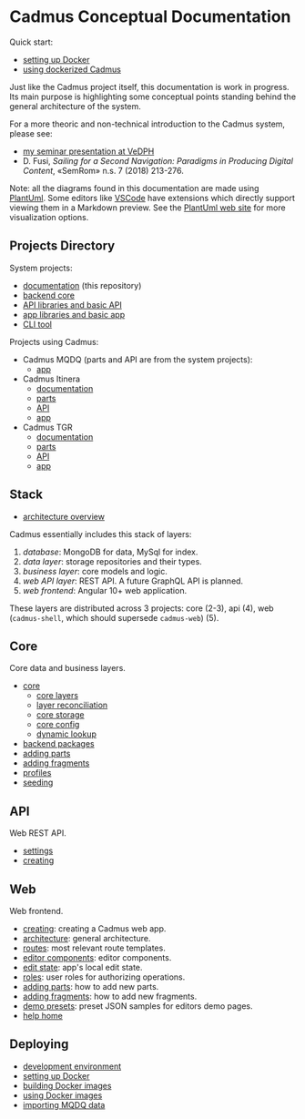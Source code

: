 # Cadmus Conceptual Documentation

Quick start:

- [setting up Docker](./deploy/docker-setup.md)
- [using dockerized Cadmus](./deploy/docker-usage.md)

Just like the Cadmus project itself, this documentation is work in progress. Its main purpose is highlighting some conceptual points standing behind the general architecture of the system.

For a more theoric and non-technical introduction to the Cadmus system, please see:

- [my seminar presentation at VeDPH](https://www.youtube.com/watch?v=lYykjz26TCg&feature=youtu.be)
- D. Fusi, _Sailing for a Second Navigation: Paradigms in Producing Digital Content_, «SemRom» n.s. 7 (2018) 213-276.

Note: all the diagrams found in this documentation are made using [PlantUml](https://plantuml.com/). Some editors like [VSCode](https://code.visualstudio.com/) have extensions which directly support viewing them in a Markdown preview. See the [PlantUml web site](https://plantuml.com/) for more visualization options.

## Projects Directory

System projects:

- [documentation](https://github.com/vedph/cadmus_doc) (this repository)
- [backend core](https://github.com/vedph/cadmus_core)
- [API libraries and basic API](https://github.com/vedph/cadmus_api)
- [app libraries and basic app](https://github.com/vedph/cadmus_shell)
- [CLI tool](https://github.com/vedph/cadmus_tool)

Projects using Cadmus:

- Cadmus MQDQ (parts and API are from the system projects):
  - [app](https://github.com/vedph/cadmus_mqdq_app)
- Cadmus Itinera
  - [documentation](https://github.com/vedph/cadmus_itinera_doc)
  - [parts](https://github.com/vedph/cadmus_itinera)
  - [API](https://github.com/vedph/cadmus_itinera_api)
  - [app](https://github.com/vedph/cadmus_itinera_app)
- Cadmus TGR
  - [documentation](https://github.com/vedph/cadmus_tgr_doc)
  - [parts](https://github.com/vedph/cadmus_tgr)
  - [API](https://github.com/vedph/cadmus_tgr_api)
  - [app](https://github.com/vedph/cadmus_tgr_app)

## Stack

- [architecture overview](./architecture/overview.md)

Cadmus essentially includes this stack of layers:

1. *database*: MongoDB for data, MySql for index.
2. *data layer*: storage repositories and their types.
3. *business layer*: core models and logic.
4. *web API layer*: REST API. A future GraphQL API is planned.
5. *web frontend*: Angular 10+ web application.

These layers are distributed across 3 projects: core (2-3), api (4), web (`cadmus-shell`, which should supersede `cadmus-web`) (5).

## Core

Core data and business layers.

- [core](./core/core.md)
  - [core layers](./core/core.layers)
  - [layer reconciliation](./core/layer-reconciliation.md)
  - [core storage](./core/core.storage.md)
  - [core config](./core/core.config.md)
  - [dynamic lookup](./core/dynamic-lookup.md)
- [backend packages](./core/packages.md)
- [adding parts](./core/adding-parts.md)
- [adding fragments](./core/adding-fragments.md)
- [profiles](./core/profiles.md)
- [seeding](./core/seeding.md)

## API

Web REST API.

- [settings](./api/settings.md)
- [creating](./api/creating.md)

## Web

Web frontend.

- [creating](./web/creating.md): creating a Cadmus web app.
- [architecture](./web/architecture.md): general architecture.
- [routes](./web/routes.md): most relevant route templates.
- [editor components](./web/editor-components.md): editor components.
- [edit state](./web/edit-state.md): app's local edit state.
- [roles](./web/roles.md): user roles for authorizing operations.
- [adding parts](./web/adding-parts.md): how to add new parts.
- [adding fragments](./web/adding-fragments.md): how to add new fragments.
- [demo presets](./web/demo-presets.md): preset JSON samples for editors demo pages.
- [help home](./web/help/index.md)

## Deploying

- [development environment](./deploy/develop.md)
- [setting up Docker](./deploy/docker-setup.md)
- [building Docker images](./deploy/docker-build.md)
- [using Docker images](./deploy/docker-usage.md)
- [importing MQDQ data](./deploy/mqdq.md)
